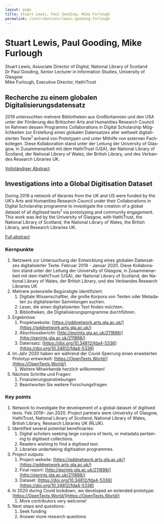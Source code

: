 ```yaml
---
layout: page
title: Stuart Lewis, Paul Gooding, Mike Furlough
permalink: /contributions/lewis-gooding-furlough
---
```


# Stuart Lewis, Paul Gooding, Mike Furlough

Stuart Lewis, Associate Director of Digital, National Library of Scotland<br/>
Dr Paul Gooding, Senior Lecturer in Information Studies, University of Glasgow<br/>
Mike Furlough, Executive Director, HathiTrust

<div class="language-container">
<section lang="de" markdown="1">

## Recherche zu einem globalen Digitalisierungsdatensatz

2019 untersuchten mehrere Bibliotheken aus Großbritannien und den USA unter der Förderung des Britischen Arts and Humanities Research Council im Rahmen dessen Programms Collaborations in Digital Scholarship Möglichkeiten zur Erstellung eines globalen Datensatzes aller weltweit digitalisierten Texte<sup>1</sup> anhand von Prototypen und unter Mithilfe von externen Fachkollegen. Diese Kollaboration stand unter der Leitung der University of Glasgow, in Zusammenarbeit mit dem HathiTrust (USA), der National Library of Scotland, der National Library of Wales, der British Library, und des Verbandes Research Libraries UK.

[Vollständiger Abstract](LewisGoodingFurlough_de.pdf)

</section>
<section lang="en" markdown="1">

## Investigations into a Global Digitisation Dataset

During 2019 a network of libraries from the UK and US were funded by the UK’s Arts and Humanities Research Council under their Collaborations in Digital Scholarship programme to investigate the creation of a global dataset of all digitised texts<sup>1</sup> via prototyping and community engagement. This work was led by the University of Glasgow, with HathiTrust, the National Library of Scotland, the National Library of Wales, the British Library, and Research Libraries UK.

[Full abstract](LewisGoodingFurlough_en.pdf)

</section>
</div>

<div class="language-container">
<section lang="de" markdown="1">

### Kernpunkte

1. Netzwerk zur Untersuchung der Entwicklung eines globalen Datensatzes digitalisierter Texte. Februar 2019 - Januar 2020. Diese Kollaboration stand unter der Leitung der University of Glasgow, in Zusammenarbeit mit dem HathiTrust (USA), der National Library of Scotland, der National Library of Wales, der British Library, und des Verbandes Research Libraries UK
2. Mehrere potenzielle Begünstigte identifiziert:
   1. Digitale Wissenschaftler, die große Korpora von Texten oder Metadaten zu digitalisierten Sammlungen suchen.
   2. Leser, die einen digitalisierten Text finden möchten.
   3. Bibliotheken, die Digitalisierungsprogramme durchführen.
3. Ergebnisse:
   1. Projektwebsite: [https://gddnetwork.arts.gla.ac.uk/](https://gddnetwork.arts.gla.ac.uk/)
   2. Abschlussbericht: [http://eprints.gla.ac.uk/211898/](http://eprints.gla.ac.uk/211898/)
   3. Datensatz: [https://doi.org/10.34812/fda4-5336](https://doi.org/10.34812/fda4-5336)
4. Im Jahr 2020 haben wir während der Covid-Sperrung einen erweiterten Prototyp entwickelt: [https://OpenTexts.World/](https://OpenTexts.World/)
   1. Weitere Mitwirkende herzlich willkommen!
5. Nächste Schritte und Fragen:
   1. Finanzierungsanstrebungen
   2. Beantworten Sie weitere Forschungsfragen

</section>
<section lang="en" markdown="1">

### Key points

1. Network to investigate the development of a global dataset of digitised texts. Feb 2019– Jan 2020. Project partners were University of Glasgow, HathiTrust, National Library of Scotland, National Library of Wales, British Library, Research Libraries UK (RLUK).
2. Identified several potential beneficiaries:
   1. Digital scholars seeking large corpora of texts, or metadata pertaining to digitised collections.
   2. Readers wishing to find a digitised text.
   3. Libraries undertaking digitisation programmes.
3. Project outputs:
   1. Project website: [https://gddnetwork.arts.gla.ac.uk/](https://gddnetwork.arts.gla.ac.uk/)
   2. Final report: [http://eprints.gla.ac.uk/211898/](http://eprints.gla.ac.uk/211898/)
   3. Dataset: [https://doi.org/10.34812/fda4-5336](https://doi.org/10.34812/fda4-5336)
4. In 2020 during Covid lockdown, we developed an extended prototype: [https://OpenTexts.World/](https://OpenTexts.World/)
   1. More contributors very welcome!
5. Next steps and questions:
   1. Seek funding
   2. Answer more research questions

</section>
</div>
